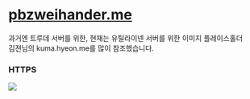 # [pbzweihander.me](https://pbzweihander.me)

과거엔 트루데 서버를 위한, 현재는 유틸라이넨 서버를 위한 이미지 플레이스홀더  
김젼님의 kuma.hyeon.me를 많이 참조했습니다.

### HTTPS

[![](http://i.imgur.com/LHQlU83.png)](https://www.ssllabs.com/ssltest/analyze.html?d=pbzweihander.me)

